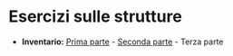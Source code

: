 # Esercizi sulle strutture

- **Inventario:** [Prima parte](1-inventario.md) - [Seconda parte](2-inventario.md) - Terza parte
